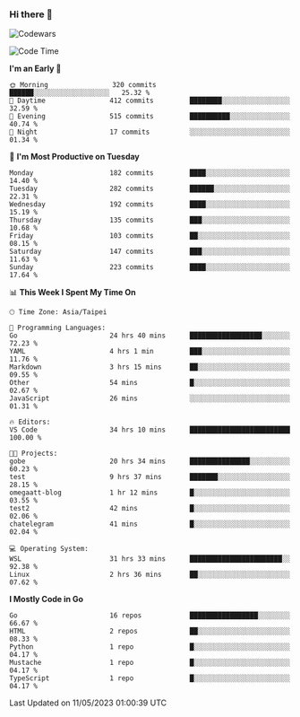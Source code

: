 ### Hi there 👋

![Codewars](https://www.codewars.com/users/omegaatt36/badges/small)

<!--START_SECTION:waka-->
![Code Time](http://img.shields.io/badge/Code%20Time-1%2C155%20hrs%205%20mins-blue)

**I'm an Early 🐤** 

```text
🌞 Morning                320 commits         ██████░░░░░░░░░░░░░░░░░░░   25.32 % 
🌆 Daytime                412 commits         ████████░░░░░░░░░░░░░░░░░   32.59 % 
🌃 Evening                515 commits         ██████████░░░░░░░░░░░░░░░   40.74 % 
🌙 Night                  17 commits          ░░░░░░░░░░░░░░░░░░░░░░░░░   01.34 % 
```
📅 **I'm Most Productive on Tuesday** 

```text
Monday                   182 commits         ████░░░░░░░░░░░░░░░░░░░░░   14.40 % 
Tuesday                  282 commits         ██████░░░░░░░░░░░░░░░░░░░   22.31 % 
Wednesday                192 commits         ████░░░░░░░░░░░░░░░░░░░░░   15.19 % 
Thursday                 135 commits         ███░░░░░░░░░░░░░░░░░░░░░░   10.68 % 
Friday                   103 commits         ██░░░░░░░░░░░░░░░░░░░░░░░   08.15 % 
Saturday                 147 commits         ███░░░░░░░░░░░░░░░░░░░░░░   11.63 % 
Sunday                   223 commits         ████░░░░░░░░░░░░░░░░░░░░░   17.64 % 
```


📊 **This Week I Spent My Time On** 

```text
🕑︎ Time Zone: Asia/Taipei

💬 Programming Languages: 
Go                       24 hrs 40 mins      ██████████████████░░░░░░░   72.23 % 
YAML                     4 hrs 1 min         ███░░░░░░░░░░░░░░░░░░░░░░   11.76 % 
Markdown                 3 hrs 15 mins       ██░░░░░░░░░░░░░░░░░░░░░░░   09.55 % 
Other                    54 mins             █░░░░░░░░░░░░░░░░░░░░░░░░   02.67 % 
JavaScript               26 mins             ░░░░░░░░░░░░░░░░░░░░░░░░░   01.31 % 

🔥 Editors: 
VS Code                  34 hrs 10 mins      █████████████████████████   100.00 % 

🐱‍💻 Projects: 
gobe                     20 hrs 34 mins      ███████████████░░░░░░░░░░   60.23 % 
test                     9 hrs 37 mins       ███████░░░░░░░░░░░░░░░░░░   28.15 % 
omegaatt-blog            1 hr 12 mins        █░░░░░░░░░░░░░░░░░░░░░░░░   03.55 % 
test2                    42 mins             █░░░░░░░░░░░░░░░░░░░░░░░░   02.06 % 
chatelegram              41 mins             █░░░░░░░░░░░░░░░░░░░░░░░░   02.04 % 

💻 Operating System: 
WSL                      31 hrs 33 mins      ███████████████████████░░   92.38 % 
Linux                    2 hrs 36 mins       ██░░░░░░░░░░░░░░░░░░░░░░░   07.62 % 
```

**I Mostly Code in Go** 

```text
Go                       16 repos            █████████████████░░░░░░░░   66.67 % 
HTML                     2 repos             ██░░░░░░░░░░░░░░░░░░░░░░░   08.33 % 
Python                   1 repo              █░░░░░░░░░░░░░░░░░░░░░░░░   04.17 % 
Mustache                 1 repo              █░░░░░░░░░░░░░░░░░░░░░░░░   04.17 % 
TypeScript               1 repo              █░░░░░░░░░░░░░░░░░░░░░░░░   04.17 % 
```




 Last Updated on 11/05/2023 01:00:39 UTC
<!--END_SECTION:waka-->

<!--
**omegaatt36/omegaatt36** is a ✨ _special_ ✨ repository because its `README.md` (this file) appears on your GitHub profile.

Here are some ideas to get you started:

- 🔭 I’m currently working on ...
- 🌱 I’m currently learning ...
- 👯 I’m looking to collaborate on ...
- 🤔 I’m looking for help with ...
- 💬 Ask me about ...
- 📫 How to reach me: ...
- 😄 Pronouns: ...
- ⚡ Fun fact: ...
-->
